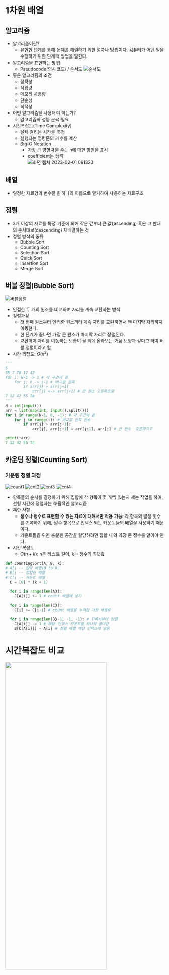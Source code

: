 # 1차원 배열
## 알고리즘
- 알고리즘이란?
  - 유한한 단계를 통해 문제를 해결하기 위한 절차나 방법이다. 컴퓨터가 어떤 일을 수행하기 위한 단계적 방법을 말한다.
- 알고리즘을 표현하는 방법
  - Pseudocode(의사코드) / 순서도
  ![순서도](https://user-images.githubusercontent.com/108309396/216204097-242c6129-4aa2-45e6-ab1a-da79ae4559c7.png)
- 좋은 알고리즘의 조건
  - 정확성
  - 작업량
  - 메모리 사용량
  - 단순성
  - 최적성
- 어떤 알고리즘을 사용해야 하는가?
  - 알고리즘의 성능 분석 필요
- 시간복잡도(Time Complexity)
  - 실제 걸리는 시간을 측정
  - 실행되는 명령문의 개수를 계산
  - Big-O Notation
    - 가장 큰 영향력을 주는 n에 대한 항만을 표시
    - coefficient는 생략  
![화면 캡처 2023-02-01 091323](https://user-images.githubusercontent.com/108309396/215913409-99f7bdbe-df18-4c25-ab29-427516c568a9.png)

## 배열
- 일정한 자료형의 변수들을 하나의 이름으로 열거하여 사용하는 자료구조

## 정렬
- 2개 이상의 자료를 특정 기준에 의해 작은 값부터 큰 값(ascending) 혹은 그 반대의 순서대로(descending) 재배열하는 것
- 정렬 방식의 종류
  - Bubble Sort
  - Counting Sort
  - Selection Sort
  - Quick Sort
  - Insertion Sort
  - Merge Sort

## 버블 정렬(Bubble Sort)
![버블정렬](https://user-images.githubusercontent.com/108309396/216204091-3d5a0582-01bf-4e5d-98be-dbf5f8589be9.png)
- 인접한 두 개의 원소를 비교하며 자리를 계속 교환하는 방식
- 정렬과정
  - 첫 번째 원소부터 인접한 원소끼리 계속 자리를 교환하면서 맨 마지막 자리까지 이동한다.
  - 한 단계가 끝나면 가장 큰 원소가 마지막 자리로 정렬된다.
  - 교환하며 자리를 이동하는 모습이 물 위에 올라오는 거품 모양과 같다고 하여 버블 정렬이라고 함
- 시간 복잡도: $O(n^2)$  
```python
'''
5
55 7 78 12 42
for i: N-1 -> 1 # 각 구간의 끝
    for j: 0 -> i-1 # 비교할 왼쪽
        if arr[j] > arr[j+1]
            arr[j] <-> arr[j+1] # 큰 원소 오른쪽으로
7 12 42 55 78
'''
N = int(input())
arr = list(map(int, input().split()))
for i in range(N-1, 0, -1): # 각 구간의 끝
    for j in range(i): # 비교할 왼쪽 원소
        if arr[j] > arr[j+1]:
            arr[j], arr[j+1] = arr[j+1], arr[j] # 큰 원소  오른쪽으로

print(*arr)
7 12 42 55 78
```
## 카운팅 정렬(Counting Sort)
### 카운팅 정렬 과정
![count1](https://user-images.githubusercontent.com/108309396/216209161-8da8d33a-48f7-46d3-84eb-a0741b9ce214.png)
![cnt2](https://user-images.githubusercontent.com/108309396/216209163-915e5098-3be8-44a1-be0d-bcf7e3c212a3.png)
![cnt3](https://user-images.githubusercontent.com/108309396/216209166-14964c75-47ec-435e-b554-8a856497e9db.png)
![cnt4](https://user-images.githubusercontent.com/108309396/216209170-82079505-5c6d-466a-923d-4678e7bd4b78.png)  
- 항목들의 순서를 결정하기 위해 집합에 각 항목이 몇 개씩 있는지 세는 작업을 하여, 선형 시간에 정렬하는 효율적인 알고리즘
- 제한 사항
  - **정수나 정수로 표현할 수 있는 자료에 대해서만 적용 가능**: 각 항목의 발생 횟수를 기록하기 위해, 정수 항목으로 인덱스 되는 카운트들의 배열을 사용하기 때문이다.
  - 카운트들을 위한 충분한 공간을 할당하려면 집합 내의 가장 큰 정수를 알아야 한다.
- 시간 복잡도
  - $O(n+k)$: n은 리스트 길이, k는 정수의 최댓값
```python
def CountingSort(A, B, k):
# A[] -- 입력 배열(0 to k)
# B[] -- 정렬된 배열
# C[] -- 카운트 배열
  C = [0] * (k + 1)

  for i in range(len(A)):
    C[A[i]] += 1 # count 배열에 넣기
  
  for i in range(len(C)):
    C[i] += C[i-1] # count 배열을 누적합 저장 배열로
  
  for i in range(len(B)-1, -1, -1): # 뒤에서부터 정렬
    C[A[i]] -= 1 # 해당 인덱스 카운트를 하나씩 줄여감 
    B[C[A[i]]] = A[i] # 정렬 배열 해당 인덱스에 넣음
```

# 시간복잡도 비교
<img src="https://user-images.githubusercontent.com/108309396/216209392-a2834b9b-be09-47c4-be08-e23cb3f8f049.png" width="80%" height="50%"/>

## Brute Force Algorithm 완전검색
- 문제의 해법으로 생각할 수 있는 모든 경우의 수를 나열해보고 확인하는 기법
- Brute-force
- 일반적으로 경우의 수가 상대적으로 작을 때 유용
- 수행 속도는 느리지만 해답을 찾아내지 못할 확률이 적다
- 
## Greedy Algorithm 탐욕 알고리즘
- 특정 문제에 대한 해법이라기보단 알고리즘, 접근 방법의 분류
- 최적해를 구하는데 사용되는 근시안적인 방법
- 여러 경우 중 하나를 결정해야 할 때마다 그 순간에 최적이라고 생각되는 것을 선택해 나가는 방식으로 진행하여 최종적인 해답에 도달
- 각 선택의 시점에서 이루어지는 결정은 local에서 최적일지라도 그것이 최종적으로 최적이라는 보장X

### 동작 과정
1) 해 선택: 현재 상태에서 부분 문제의 최적 해를 구한 뒤, 이를 부분해 집합(solution set)에 추가
2) 실행 가능성 검사: 새로운 부분해 집합이 실행 가능한지를 확인. 문제의 제약 조건을 위반하지 않는지 검사
3) 해 검사: 새로운 부분해 집합이 문제의 해가 되는지를 확인한다. 아직 전체 문제의 해가 완성되지 않았다면 1.부터 다시 시작.